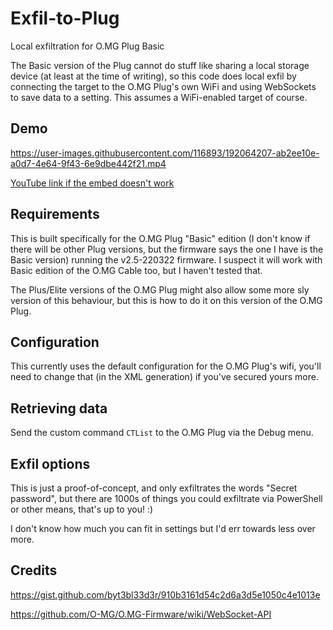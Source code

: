 # Exfil-to-Plug

Local exfiltration for O.MG Plug Basic

The Basic version of the Plug cannot do stuff like sharing a local storage
device (at least at the time of writing), so this code does local exfil by
connecting the target to the O.MG Plug's own WiFi and using WebSockets to save
data to a setting. This assumes a WiFi-enabled target of course.

## Demo

https://user-images.githubusercontent.com/116893/192064207-ab2ee10e-a0d7-4e64-9f43-6e9dbe442f21.mp4

[YouTube link if the embed doesn't work](https://www.youtube.com/watch?v=mlq4JWFkLZI)

## Requirements

This is built specifically for the O.MG Plug "Basic" edition (I don't know if
there will be other Plug versions, but the firmware says the one I have is the
Basic version) running the v2.5-220322 firmware. I suspect it will work with
Basic edition of the O.MG Cable too, but I haven't tested that.

The Plus/Elite versions of the O.MG Plug might also allow some more sly
version of this behaviour, but this is how to do it on this version of the
O.MG Plug.

## Configuration

This currently uses the default configuration for the O.MG Plug's wifi, you'll
need to change that (in the XML generation) if you've secured yours more.

## Retrieving data

Send the custom command `CTList` to the O.MG Plug via the Debug menu.

## Exfil options

This is just a proof-of-concept, and only exfiltrates the words "Secret
password", but there are 1000s of things you could exfiltrate via PowerShell
or other means, that's up to you! :)

I don't know how much you can fit in settings but I'd err towards less over
more.

## Credits

https://gist.github.com/byt3bl33d3r/910b3161d54c2d6a3d5e1050c4e1013e

https://github.com/O-MG/O.MG-Firmware/wiki/WebSocket-API
